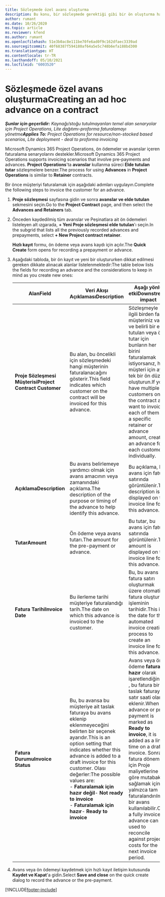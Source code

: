 ```yaml
---
title: Sözleşmede özel avans oluşturma
description: Bu konu, bir sözleşmede gerektiği gibi bir ön oluşturma hakkında bilgi sağlar.
author: rumant
ms.date: 10/26/2020
ms.topic: article
ms.reviewer: kfend
ms.author: rumant
ms.openlocfilehash: 51e3b0ac8e111be70fe6ad0f9c162dfaec3339ad
ms.sourcegitcommit: 40f68387f594180af64a5e5c748b6efa188bd300
ms.translationtype: HT
ms.contentlocale: tr-TR
ms.lasthandoff: 05/10/2021
ms.locfileid: "6003520"
---
```

# <a name="creating-an-ad-hoc-advance-on-a-contract"></a><span data-ttu-id="9491a-103">Sözleşmede özel avans oluşturma</span><span class="sxs-lookup"><span data-stu-id="9491a-103">Creating an ad hoc advance on a contract</span></span>

<span data-ttu-id="9491a-104">_**Şunlar için geçerlidir:** Kaynağı/stoğu tutulmayanları temel alan senaryolar için Project Operations, Lite dağıtımı-proforma faturalamayı yönetme_</span><span class="sxs-lookup"><span data-stu-id="9491a-104">_**Applies To:** Project Operations for resource/non-stocked based scenarios, Lite deployment - deal to proforma invoicing_</span></span>

<span data-ttu-id="9491a-105">Microsoft Dynamics 365 Project Operations, ön ödemeler ve avanslar içeren faturalama senaryolarını destekler.</span><span class="sxs-lookup"><span data-stu-id="9491a-105">Microsoft Dynamics 365 Project Operations supports invoicing scenarios that involve pre-payments and advances.</span></span> <span data-ttu-id="9491a-106">**Project Operations**'ta **avanslar** kullanma süreci **Elde tutulan tutar** sözleşmelere benzer.</span><span class="sxs-lookup"><span data-stu-id="9491a-106">The process for using **Advances** in **Project Operations** is similar to **Retainer** contracts.</span></span> 

<span data-ttu-id="9491a-107">Bir önce müşteriyi faturalamak için aşağıdaki adımları uygulayın.</span><span class="sxs-lookup"><span data-stu-id="9491a-107">Complete the following steps to invoice the customer for an advance.</span></span>

1. <span data-ttu-id="9491a-108">**Proje sözleşmesi** sayfasına gidin ve sonra **avanslar ve elde tutulan** sekmesini seçin.</span><span class="sxs-lookup"><span data-stu-id="9491a-108">Go to the **Project Contract** page, and then select the **Advances and Retainers** tab.</span></span>
2. <span data-ttu-id="9491a-109">Önceden kaydedilmiş tüm avanslar ve Peşinatlara ait ön ödemeleri listeleyen alt ızgarada, **+ Yeni Proje sözleşmesi elde tutulan**'ı seçin.</span><span class="sxs-lookup"><span data-stu-id="9491a-109">In the subgrid that lists all the previously recorded advances and prepayments, select **+ New Project contract retainer**.</span></span> 

    <span data-ttu-id="9491a-110">**Hızlı kayıt** formu, ön ödeme veya avans kaydı için açılır.</span><span class="sxs-lookup"><span data-stu-id="9491a-110">The **Quick Create** form opens for recording a prepayment or advance.</span></span>
    
3. <span data-ttu-id="9491a-111">Aşağıdaki tabloda, bir ön kayıt ve yeni bir oluştururken dikkat edilmesi gereken dikkate alınacak alanlar listelenmektedir:</span><span class="sxs-lookup"><span data-stu-id="9491a-111">The table below lists the fields for recording an advance and the considerations to keep in mind as you create new ones:</span></span>

    | <span data-ttu-id="9491a-112">Alan</span><span class="sxs-lookup"><span data-stu-id="9491a-112">Field</span></span> | <span data-ttu-id="9491a-113">Veri Akışı Açıklaması</span><span class="sxs-lookup"><span data-stu-id="9491a-113">Description</span></span> | <span data-ttu-id="9491a-114">Aşağı yönlü etki</span><span class="sxs-lookup"><span data-stu-id="9491a-114">Downstream impact</span></span> |
    | --- | --- | --- |
    | <span data-ttu-id="9491a-115">**Proje Sözleşmesi Müşterisi**</span><span class="sxs-lookup"><span data-stu-id="9491a-115">**Project Contract Customer**</span></span> | <span data-ttu-id="9491a-116">Bu alan, bu öncelikli için sözleşmedeki hangi müşterinin faturalanacağını gösterir.</span><span class="sxs-lookup"><span data-stu-id="9491a-116">This field indicates which customer on the contract will be invoiced for this advance.</span></span> | <span data-ttu-id="9491a-117">Sözleşmeyle ilgili birden fazla müşteriniz varsa ve belirli bir elde tutulan veya ön tutar için bunların her birini faturalamak istiyorsanız, her müşteri için ayrı tek bir ön düzey oluşturun.</span><span class="sxs-lookup"><span data-stu-id="9491a-117">If you have multiple customers on the contract and want to invoice each of them for a specific retainer or advance amount, create an advance for each customer individually.</span></span> |
    | <span data-ttu-id="9491a-118">**Açıklama**</span><span class="sxs-lookup"><span data-stu-id="9491a-118">**Description**</span></span> | <span data-ttu-id="9491a-119">Bu avans belirlemeye yardımcı olmak için avans amacının veya zamanındaki açıklama.</span><span class="sxs-lookup"><span data-stu-id="9491a-119">The description of the purpose or timing of the advance to help identify this advance.</span></span> | <span data-ttu-id="9491a-120">Bu açıklama, bu avans için fatura satırında görüntülenir.</span><span class="sxs-lookup"><span data-stu-id="9491a-120">This description is displayed on the invoice line for this advance.</span></span> |
    | <span data-ttu-id="9491a-121">**Tutar**</span><span class="sxs-lookup"><span data-stu-id="9491a-121">**Amount**</span></span> | <span data-ttu-id="9491a-122">Ön ödeme veya avans tutarı.</span><span class="sxs-lookup"><span data-stu-id="9491a-122">The amount for the pre-payment or advance.</span></span> | <span data-ttu-id="9491a-123">Bu tutar, bu avans için fatura satırında görüntülenir.</span><span class="sxs-lookup"><span data-stu-id="9491a-123">This amount is displayed on the invoice line for this advance.</span></span> |
    | <span data-ttu-id="9491a-124">**Fatura Tarihi**</span><span class="sxs-lookup"><span data-stu-id="9491a-124">**Invoice Date**</span></span> | <span data-ttu-id="9491a-125">Bu ilerleme tarihi müşteriye faturalandığı tarih.</span><span class="sxs-lookup"><span data-stu-id="9491a-125">The date on which this advance is invoiced to the customer.</span></span> | <span data-ttu-id="9491a-126">Bu, bu avans için fatura satırı oluşturmak üzere otomatik fatura oluşturma işleminin tarihidir.</span><span class="sxs-lookup"><span data-stu-id="9491a-126">This is the date for the automated invoice creation process to create an invoice line for this advance.</span></span> |
    | <span data-ttu-id="9491a-127">**Fatura Durumu**</span><span class="sxs-lookup"><span data-stu-id="9491a-127">**Invoice Status**</span></span> | <span data-ttu-id="9491a-128">Bu, bu avansa bu müşteriye ait taslak faturaya bu avans eklenip eklenmeyeceğini belirten bir seçenek ayarıdır.</span><span class="sxs-lookup"><span data-stu-id="9491a-128">This is an option setting that indicates whether this advance is added to a draft invoice for this customer.</span></span> <span data-ttu-id="9491a-129">Olası değerler:</span><span class="sxs-lookup"><span data-stu-id="9491a-129">The possible values are:</span></span></br><span data-ttu-id="9491a-130">- **Faturalamak için hazır değil**</span><span class="sxs-lookup"><span data-stu-id="9491a-130">- **Not ready to invoice**</span></span></br><span data-ttu-id="9491a-131">- **Faturalamak için hazır**</span><span class="sxs-lookup"><span data-stu-id="9491a-131">- **Ready to invoice**</span></span> | <span data-ttu-id="9491a-132">Avans veya ön ödeme **faturaya hazır** olarak işaretlendiğinde , bu fatura bir taslak faturaya satır saati olarak eklenir.</span><span class="sxs-lookup"><span data-stu-id="9491a-132">When an advance or pre-payment is marked as **Ready to invoice**, it is added as a line time on a draft invoice.</span></span> <span data-ttu-id="9491a-133">Sonraki fatura dönemi için Proje maliyetlerine göre mutabakat sağlamak için yalnızca tam faturalandırılmış bir avans kullanılabilir.</span><span class="sxs-lookup"><span data-stu-id="9491a-133">Only a fully invoiced advance can be used to reconcile against project costs for the next invoice period.</span></span> |

4. <span data-ttu-id="9491a-134">Avans veya ön ödemeyi kaydetmek için hızlı kayıt iletişim kutusunda **Kaydet ve Kapat**'a gidin.</span><span class="sxs-lookup"><span data-stu-id="9491a-134">Select **Save and close** on the quick create dialog to record the advance or the pre-payment.</span></span>


[!INCLUDE[footer-include](../../includes/footer-banner.md)]